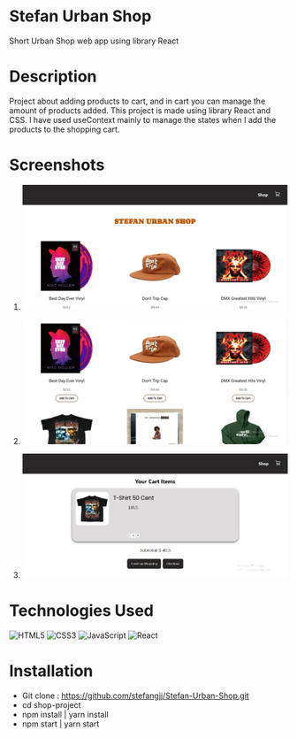 # Stefan Urban Shop
Short Urban Shop web app using library React

# Description
Project about adding products to cart, and in cart you can manage the amount of products added. 
This project is made using library React and CSS. 
I have used useContext mainly to manage the states when I add the products to the shopping cart. 

# Screenshots

1.
   ![Screenshot 1](./public/screenshots/ss1.png)

2.
   ![Screenshot 2](./public/screenshots/ss2.png)

3.
   ![Screenshot 3](./public/screenshots/ss3.png)

# Technologies Used
![HTML5](https://img.shields.io/badge/html5-%23E34F26.svg?style=for-the-badge&logo=html5&logoColor=white)  ![CSS3](https://img.shields.io/badge/css3-%231572B6.svg?style=for-the-badge&logo=css3&logoColor=white)  ![JavaScript](https://img.shields.io/badge/javascript-%23323330.svg?style=for-the-badge&logo=javascript&logoColor=%23F7DF1E)  ![React](https://img.shields.io/badge/react-%2320232a.svg?style=for-the-badge&logo=react&logoColor=%2361DAFB)

# Installation
- Git clone : https://github.com/stefangjj/Stefan-Urban-Shop.git
- cd shop-project
- npm install | yarn install
- npm start | yarn start
